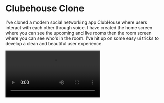 # Clubehouse Clone

I've cloned a modern social networking app ClubHouse where users interact with each other through voice.
I have created the home screen where you can see the upcoming and live rooms then the room screen where you can see who's in the room. I've hit up on some easy ui tricks to develop a clean and beautiful user experience.


![Finished App](https://github.com/yatendra2001/clubhouse_clone/blob/main/clubhouse_gif.mp4)
